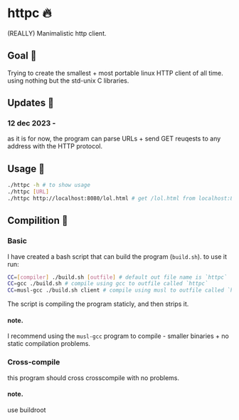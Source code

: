# httpc 🔥
(REALLY) Manimalistic http client.

## Goal 🎯
Trying to create the smallest + most portable linux HTTP client of all time.
using nothing but the std-unix C libraries.

## Updates 🔔
### 12 dec 2023 -
as it is for now, the program can parse URLs + send GET reuqests to any address with the HTTP protocol.

## Usage 📝
```bash
./httpc -h # to show usage
./httpc [URL]
./httpc http://localhost:8080/lol.html # get /lol.html from localhost:8080
```

## Compilition 🔨
### Basic
I have created a bash script that can build the program (`build.sh`). to use it run:
```bash
CC=[compiler] ./build.sh [outfile] # default out file name is `httpc`
CC=gcc ./build.sh # compile using gcc to outfile called `httpc`
CC=musl-gcc ./build.sh client # compile using musl to outfile called `httpc` 
```
The script is compiling the program staticly, and then strips it.
#### note.
I recommend using the `musl-gcc` program to compile - smaller binaries + no static compilation problems.

### Cross-compile 
this program should cross crosscompile with no problems.
#### note.
use buildroot
